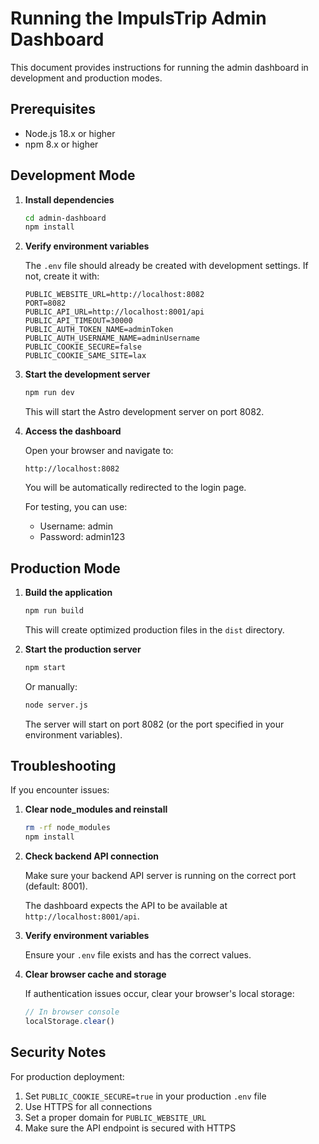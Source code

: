 # Running the ImpulsTrip Admin Dashboard

This document provides instructions for running the admin dashboard in development and production modes.

## Prerequisites

- Node.js 18.x or higher
- npm 8.x or higher

## Development Mode

1. **Install dependencies**

   ```bash
   cd admin-dashboard
   npm install
   ```

2. **Verify environment variables**

   The `.env` file should already be created with development settings. If not, create it with:

   ```
   PUBLIC_WEBSITE_URL=http://localhost:8082
   PORT=8082
   PUBLIC_API_URL=http://localhost:8001/api
   PUBLIC_API_TIMEOUT=30000
   PUBLIC_AUTH_TOKEN_NAME=adminToken
   PUBLIC_AUTH_USERNAME_NAME=adminUsername
   PUBLIC_COOKIE_SECURE=false
   PUBLIC_COOKIE_SAME_SITE=lax
   ```

3. **Start the development server**

   ```bash
   npm run dev
   ```

   This will start the Astro development server on port 8082.

4. **Access the dashboard**

   Open your browser and navigate to:
   
   ```
   http://localhost:8082
   ```

   You will be automatically redirected to the login page. 
   
   For testing, you can use:
   - Username: admin
   - Password: admin123

## Production Mode

1. **Build the application**

   ```bash
   npm run build
   ```

   This will create optimized production files in the `dist` directory.

2. **Start the production server**

   ```bash
   npm start
   ```

   Or manually:

   ```bash
   node server.js
   ```

   The server will start on port 8082 (or the port specified in your environment variables).

## Troubleshooting

If you encounter issues:

1. **Clear node_modules and reinstall**

   ```bash
   rm -rf node_modules
   npm install
   ```

2. **Check backend API connection**

   Make sure your backend API server is running on the correct port (default: 8001).
   
   The dashboard expects the API to be available at `http://localhost:8001/api`.

3. **Verify environment variables**

   Ensure your `.env` file exists and has the correct values.

4. **Clear browser cache and storage**

   If authentication issues occur, clear your browser's local storage:
   
   ```javascript
   // In browser console
   localStorage.clear()
   ```

## Security Notes

For production deployment:

1. Set `PUBLIC_COOKIE_SECURE=true` in your production `.env` file
2. Use HTTPS for all connections
3. Set a proper domain for `PUBLIC_WEBSITE_URL`
4. Make sure the API endpoint is secured with HTTPS 